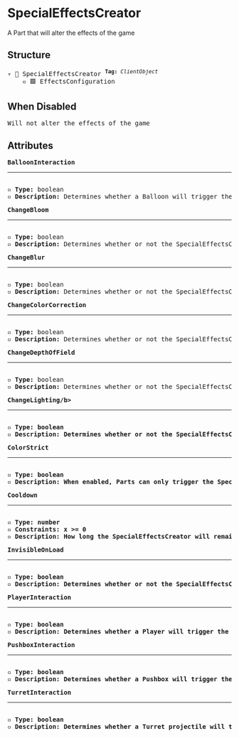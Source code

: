 # SpecialEffectsCreator

A Part that will alter the effects of the game

## Structure
<pre>
▿ 🔲 SpecialEffectsCreator <sup><b>Tag:</b> <i>ClientObject</i></sup>
    ▫️ 🟪 EffectsConfiguration
</pre>

## When Disabled
<pre>
Will not alter the effects of the game
</pre>

## Attributes
<pre>
<b>BalloonInteraction</b>  
<hr>
▫️ <b>Type:</b> boolean  
▫️ <b>Description:</b> Determines whether a Balloon will trigger the SpecialEffectsCreator  
</pre>

<pre>
<b>ChangeBloom</b>  
<hr>
▫️ <b>Type:</b> boolean  
▫️ <b>Description:</b> Determines whether or not the SpecialEffectsCreator should alter the Bloom
</pre>

<pre>
<b>ChangeBlur</b>  
<hr>
▫️ <b>Type:</b> boolean  
▫️ <b>Description:</b> Determines whether or not the SpecialEffectsCreator should alter the Blur
</pre>

<pre>
<b>ChangeColorCorrection</b>  
<hr>
▫️ <b>Type:</b> boolean  
▫️ <b>Description:</b> Determines whether or not the SpecialEffectsCreator should alter the ColorCorrection
</pre>

<pre>
<b>ChangeDepthOfField</b>  
<hr>
▫️ <b>Type:</b> boolean  
▫️ <b>Description:</b> Determines whether or not the SpecialEffectsCreator should alter the DepthOfField
</pre>

<pre>
<b>ChangeLighting/b>  
<hr>
▫️ <b>Type:</b> boolean  
▫️ <b>Description:</b> Determines whether or not the SpecialEffectsCreator should alter the Lighting
</pre>

<pre>
<b>ColorStrict</b>  
<hr>
▫️ <b>Type:</b> boolean  
▫️ <b>Description:</b> When enabled, Parts can only trigger the SpecialEffectsCreator when they match the color of the SpecialEffectsCreator. However, Parts that belong to the player are exempt from this rule 
</pre>

<pre>
<b>Cooldown</b>  
<hr>
▫️ <b>Type:</b> number  
▫️ <b>Constraints:</b> x >= 0  
▫️ <b>Description:</b> How long the SpecialEffectsCreator will remain inactive after being activated
</pre>

<pre>
<b>InvisibleOnLoad</b>  
<hr>
▫️ <b>Type:</b> boolean  
▫️ <b>Description:</b> Determines whether or not the SpecialEffectsCreator should be invisible when the Tower loads
</pre>

<pre>
<b>PlayerInteraction</b>  
<hr>
▫️ <b>Type:</b> boolean  
▫️ <b>Description:</b> Determines whether a Player will trigger the SpecialEffectsCreator  
</pre>

<pre>
<b>PushboxInteraction</b>  
<hr>
▫️ <b>Type:</b> boolean  
▫️ <b>Description:</b> Determines whether a Pushbox will trigger the SpecialEffectsCreator
</pre>

<pre>
<b>TurretInteraction</b>  
<hr>
▫️ <b>Type:</b> boolean  
▫️ <b>Description:</b> Determines whether a Turret projectile will trigger the SpecialEffectsCreator
</pre>
